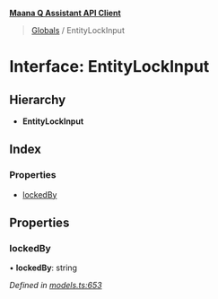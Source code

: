 **[Maana Q Assistant API Client](../README.md)**

> [Globals](../README.md) / EntityLockInput

# Interface: EntityLockInput

## Hierarchy

* **EntityLockInput**

## Index

### Properties

* [lockedBy](entitylockinput.md#lockedby)

## Properties

### lockedBy

•  **lockedBy**: string

*Defined in [models.ts:653](https://github.com/maana-io/q-assistant-client/blob/develop/src/models.ts#L653)*
